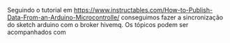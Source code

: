 Seguindo o tutorial em https://www.instructables.com/How-to-Publish-Data-From-an-Arduino-Microcontrolle/ conseguimos fazer a sincronização
do sketch arduino com o broker hivemq. Os tópicos podem ser acompanhados com 
